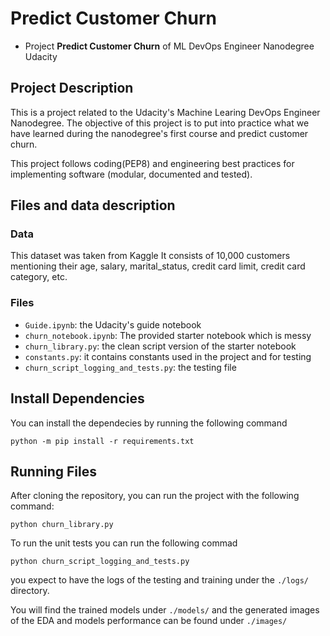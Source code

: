 # Predict Customer Churn

- Project **Predict Customer Churn** of ML DevOps Engineer Nanodegree Udacity

## Project Description
This is a project related to the Udacity's Machine Learing DevOps Engineer Nanodegree.
The objective of this project is to put into practice what we have learned during the nanodegree's first course and predict customer churn.

This project follows coding(PEP8) and engineering best practices for implementing software (modular, documented and tested).

## Files and data description
<!-- Overview of the files and data present in the root directory.  -->
### Data
This dataset was taken from <a link=https://www.kaggle.com/datasets/sakshigoyal7/credit-card-customers >Kaggle</a>
It consists of 10,000 customers mentioning their age, salary, marital_status, credit card limit, credit card category, etc.
### Files
- `Guide.ipynb`: the Udacity's guide notebook
- `churn_notebook.ipynb`: The provided starter notebook which is messy
- `churn_library.py`: the clean script version of the starter notebook
- `constants.py`: it contains constants used in the project and for testing
- `churn_script_logging_and_tests.py`: the testing file 


## Install Dependencies
You can install the dependecies by running the following command
```
python -m pip install -r requirements.txt
```

## Running Files
After cloning the repository, you can run the project with the following command:
```
python churn_library.py
```
To run the unit tests you can run the following commad
```
python churn_script_logging_and_tests.py
```
you expect to have the logs of the testing and training under the ```./logs/``` directory.

You will find the trained models under ```./models/``` and the generated images of the EDA and models performance can be found under ```./images/``` 

